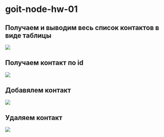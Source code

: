 # goit-node-hw-01

## Получаем и выводим весь список контактов в виде таблицы

![](https://i.ibb.co/tXyj0f7/action-list.png)

## Получаем контакт по id

![](https://i.ibb.co/MCPSkRF/action-get.png)

## Добавялем контакт

![](https://i.ibb.co/NpNprrD/action-add.png)

## Удаляем контакт

![](https://i.ibb.co/4gx5pC8/action-remove.png)
